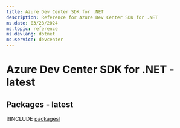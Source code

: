 ```yaml
---
title: Azure Dev Center SDK for .NET
description: Reference for Azure Dev Center SDK for .NET
ms.date: 03/28/2024
ms.topic: reference
ms.devlang: dotnet
ms.service: devcenter
---
```

# Azure Dev Center SDK for .NET - latest
## Packages - latest
[!INCLUDE [packages](dev-center-index.md)]